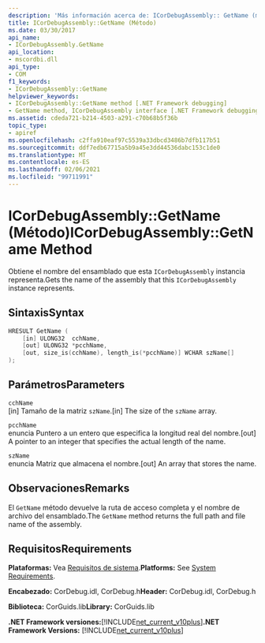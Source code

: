 ```yaml
---
description: 'Más información acerca de: ICorDebugAssembly:: GetName (método)'
title: ICorDebugAssembly::GetName (Método)
ms.date: 03/30/2017
api_name:
- ICorDebugAssembly.GetName
api_location:
- mscordbi.dll
api_type:
- COM
f1_keywords:
- ICorDebugAssembly::GetName
helpviewer_keywords:
- ICorDebugAssembly::GetName method [.NET Framework debugging]
- GetName method, ICorDebugAssembly interface [.NET Framework debugging]
ms.assetid: cdeda721-b214-4503-a291-c70b68b5f36b
topic_type:
- apiref
ms.openlocfilehash: c2ffa910eaf97c5539a33dbcd3486b7dfb117b51
ms.sourcegitcommit: ddf7edb67715a5b9a45e3dd44536dabc153c1de0
ms.translationtype: MT
ms.contentlocale: es-ES
ms.lasthandoff: 02/06/2021
ms.locfileid: "99711991"
---
```

# <a name="icordebugassemblygetname-method"></a><span data-ttu-id="7d1d6-103">ICorDebugAssembly::GetName (Método)</span><span class="sxs-lookup"><span data-stu-id="7d1d6-103">ICorDebugAssembly::GetName Method</span></span>

<span data-ttu-id="7d1d6-104">Obtiene el nombre del ensamblado que esta `ICorDebugAssembly` instancia representa.</span><span class="sxs-lookup"><span data-stu-id="7d1d6-104">Gets the name of the assembly that this `ICorDebugAssembly` instance represents.</span></span>  
  
## <a name="syntax"></a><span data-ttu-id="7d1d6-105">Sintaxis</span><span class="sxs-lookup"><span data-stu-id="7d1d6-105">Syntax</span></span>  
  
```cpp  
HRESULT GetName (  
    [in] ULONG32  cchName,  
    [out] ULONG32 *pcchName,  
    [out, size_is(cchName), length_is(*pcchName)] WCHAR szName[]  
);  
```  
  
## <a name="parameters"></a><span data-ttu-id="7d1d6-106">Parámetros</span><span class="sxs-lookup"><span data-stu-id="7d1d6-106">Parameters</span></span>  

 `cchName`  
 <span data-ttu-id="7d1d6-107">[in] Tamaño de la matriz `szName`.</span><span class="sxs-lookup"><span data-stu-id="7d1d6-107">[in] The size of the `szName` array.</span></span>  
  
 `pcchName`  
 <span data-ttu-id="7d1d6-108">enuncia Puntero a un entero que especifica la longitud real del nombre.</span><span class="sxs-lookup"><span data-stu-id="7d1d6-108">[out] A pointer to an integer that specifies the actual length of the name.</span></span>  
  
 `szName`  
 <span data-ttu-id="7d1d6-109">enuncia Matriz que almacena el nombre.</span><span class="sxs-lookup"><span data-stu-id="7d1d6-109">[out] An array that stores the name.</span></span>  
  
## <a name="remarks"></a><span data-ttu-id="7d1d6-110">Observaciones</span><span class="sxs-lookup"><span data-stu-id="7d1d6-110">Remarks</span></span>  

 <span data-ttu-id="7d1d6-111">El `GetName` método devuelve la ruta de acceso completa y el nombre de archivo del ensamblado.</span><span class="sxs-lookup"><span data-stu-id="7d1d6-111">The `GetName` method returns the full path and file name of the assembly.</span></span>  
  
## <a name="requirements"></a><span data-ttu-id="7d1d6-112">Requisitos</span><span class="sxs-lookup"><span data-stu-id="7d1d6-112">Requirements</span></span>  

 <span data-ttu-id="7d1d6-113">**Plataformas:** Vea [Requisitos de sistema](../../get-started/system-requirements.md).</span><span class="sxs-lookup"><span data-stu-id="7d1d6-113">**Platforms:** See [System Requirements](../../get-started/system-requirements.md).</span></span>  
  
 <span data-ttu-id="7d1d6-114">**Encabezado:** CorDebug.idl, CorDebug.h</span><span class="sxs-lookup"><span data-stu-id="7d1d6-114">**Header:** CorDebug.idl, CorDebug.h</span></span>  
  
 <span data-ttu-id="7d1d6-115">**Biblioteca:** CorGuids.lib</span><span class="sxs-lookup"><span data-stu-id="7d1d6-115">**Library:** CorGuids.lib</span></span>  
  
 <span data-ttu-id="7d1d6-116">**.NET Framework versiones:**[!INCLUDE[net_current_v10plus](../../../../includes/net-current-v10plus-md.md)]</span><span class="sxs-lookup"><span data-stu-id="7d1d6-116">**.NET Framework Versions:** [!INCLUDE[net_current_v10plus](../../../../includes/net-current-v10plus-md.md)]</span></span>

